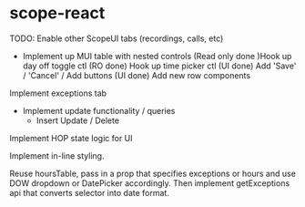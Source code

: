# scope-react

TODO:
Enable other ScopeUI tabs (recordings, calls, etc)

* Implement up MUI table with nested controls
    (Read only done )Hook up day off toggle ctl
    (RO done) Hook up time picker ctl
    (UI done) Add 'Save' / 'Cancel' / Add buttons
    (UI done) Add new row components

    

Implement exceptions tab

* Implement update functionality / queries
    * Insert
    Update / Delete
    
Implement HOP state logic for UI

Implement in-line styling.

Reuse hoursTable, pass in a prop that specifies exceptions or hours 
and use DOW dropdown or DatePicker accordingly. Then implement getExceptions api
that converts selector into date format.

